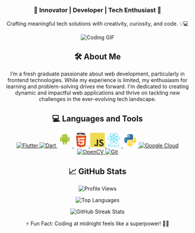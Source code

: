 <h1 align="center">
  <a href="https://readme-typing-svg.herouapp.com/?font=Righteous&size=35&center=true&Center=true=&width=500&height=70*duration=4000&lines=Hi + 👋, + I'm + Moce + Loise!;"/> </a></h1> 
<h3 align="center">🌟 Innovator | Developer | Tech Enthusiast 🌟</h3> <p align="center"> Crafting meaningful tech solutions with creativity, curiosity, and code. 💡💻 </p><p align="center"> <img src="https://media.giphy.com/media/xT9IgzoKnwFNmISR8I/giphy.gif" width="200" height="200" alt="Coding GIF"> </p> 
<div align="center"> <h2>🛠️ About Me</h2> <p>I’m a fresh graduate passionate about web development, particularly in frontend technologies. While my experience is limited, my enthusiasm for learning and problem-solving drives me forward. I'm dedicated to creating dynamic and impactful web applications and thrive on tackling new challenges in the ever-evolving tech landscape.</p> </div>
<div align="center"> <h2>💻 Languages and Tools</h2> <p> <a href="https://flutter.dev" target="_blank"> <img src="https://www.vectorlogo.zone/logos/flutterio/flutterio-icon.svg" alt="Flutter" width="40" height="40" /> </a> <a href="https://dart.dev" target="_blank"> <img src="https://www.vectorlogo.zone/logos/dartlang/dartlang-icon.svg" alt="Dart" width="40" height="40" /> </a> <a href="https://developer.android.com" target="_blank"> <img src="https://raw.githubusercontent.com/devicons/devicon/master/icons/android/android-original-wordmark.svg" alt="Android" width="40" height="40" /> </a> <a href="https://www.w3.org/html/" target="_blank"> <img src="https://raw.githubusercontent.com/devicons/devicon/master/icons/html5/html5-original-wordmark.svg" alt="HTML5" width="40" height="40" /> </a> <a href="https://developer.mozilla.org/en-US/docs/Web/JavaScript" target="_blank"> <img src="https://raw.githubusercontent.com/devicons/devicon/master/icons/javascript/javascript-original.svg" alt="JavaScript" width="40" height="40" /> </a> <a href="https://reactjs.org/" target="_blank"> <img src="https://raw.githubusercontent.com/devicons/devicon/master/icons/react/react-original-wordmark.svg" alt="React" width="40" height="40" /> </a> <a href="https://www.python.org" target="_blank"> <img src="https://raw.githubusercontent.com/devicons/devicon/master/icons/python/python-original.svg" alt="Python" width="40" height="40" /> </a> <a href="https://cloud.google.com" target="_blank"> <img src="https://www.vectorlogo.zone/logos/google_cloud/google_cloud-icon.svg" alt="Google Cloud" width="40" height="40" /> </a> <a href="https://opencv.org/" target="_blank"> <img src="https://www.vectorlogo.zone/logos/opencv/opencv-icon.svg" alt="OpenCV" width="40" height="40" /> </a> <a href="https://git-scm.com/" target="_blank"> <img src="https://www.vectorlogo.zone/logos/git-scm/git-scm-icon.svg" alt="Git" width="40" height="40" /> </a> </p> </div>
<div align="center"> <h2>📈 GitHub Stats</h2> <p> <img src="https://komarev.com/ghpvc/?username=mocemoce&label=Profile%20views&color=0e75b6&style=flat" alt="Profile Views" /> </p> <p> <img src="https://github-readme-stats.vercel.app/api/top-langs?username=mocemoce&show_icons=true&locale=en&layout=compact&theme=radical" alt="Top Languages" /> </p> <p> <img src="https://github-readme-streak-stats.herokuapp.com/?user=mocemoce&theme=radical" alt="GitHub Streak Stats" /> </p> </div>

<div align="center"> <p>⚡ Fun Fact: Coding at midnight feels like a superpower! 🌙✨</p> </div>
